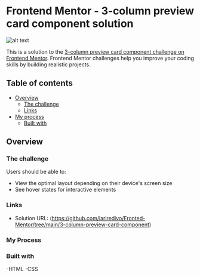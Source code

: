 # Frontend Mentor - 3-column preview card component solution

![alt text](https://user-images.githubusercontent.com/57192319/125953517-47dee29c-c0c8-4de7-8d25-bdfd857ef830.JPG)


This is a solution to the [3-column preview card component challenge on Frontend Mentor](https://www.frontendmentor.io/challenges/3column-preview-card-component-pH92eAR2-). Frontend Mentor challenges help you improve your coding skills by building realistic projects. 

## Table of contents

- [Overview](#overview)
  - [The challenge](#the-challenge)
  - [Links](#links)
- [My process](#my-process)
  - [Built with](#built-with)

## Overview

### The challenge

Users should be able to:

- View the optimal layout depending on their device's screen size
- See hover states for interactive elements

### Links

- Solution URL: (https://github.com/lariredivo/Fronted-Mentor/tree/main/3-column-preview-card-component)

### My Process

### Built with

-HTML
-CSS
